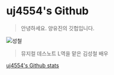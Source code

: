 # uj4554's Github
> 안녕하세요. 양유진의 깃헙입니다. 

![성철](http://www.nbnnews.co.kr/news/photo/202201/653244_651277_4614.jpg)
> 뮤지컬 데스노트 L역을 맡은 김성철 배우



[uj4554's Github stats](https://github.com/uj4554/uj4554.git)